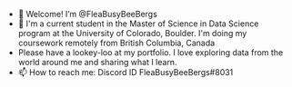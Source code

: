 - 👋 Welcome! I’m @FleaBusyBeeBergs
- 👀 I'm a current student in the Master of Science in Data Science program at the University of Colorado, Boulder. I'm doing my coursework remotely from British Columbia, Canada
- Please have a lookey-loo at my portfolio. I love exploring data from the world around me and sharing what I learn.
- 📫 How to reach me: Discord ID FleaBusyBeeBergs#8031

<!---
FleaBusyBeeBergs/FleaBusyBeeBergs is a ✨ special ✨ repository because its `README.md` (this file) appears on your GitHub profile.
You can click the Preview link to take a look at your changes.
--->
